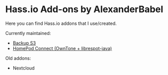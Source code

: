 # Hass.io Add-ons by AlexanderBabel

Here you can find Hass.io addons that I use/created.

Currently maintained:
- [Backup S3](backup-s3)
- [HomePod Connect (OwnTone + librespot-java)](homepod-connect)

Old addons:
- Nextcloud
